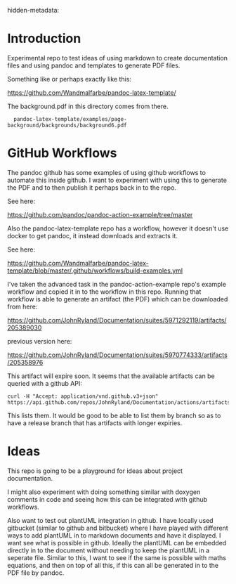 hidden-metadata: <!--
title:       Documentation System
subtitle:    Examples using markdown to generate PDFs
copyright1:  Copyright (C) 2022, John Ryland.
copyright2:  All rights reserved.
date:        7th April 2022
contact:     jryland@gmail.com
background:  background.pdf
end-of-metadata: -->


# Introduction

Experimental repo to test ideas of using markdown to create documentation files and using
pandoc and templates to generate PDF files.


Something like or perhaps exactly like this:

  https://github.com/Wandmalfarbe/pandoc-latex-template/


The background.pdf in this directory comes from there.

```
  pandoc-latex-template/examples/page-background/backgrounds/background6.pdf
```


# GitHub Workflows

The pandoc github has some examples of using github workflows to automate this inside github.
I want to experiment with using this to generate the PDF and to then publish it perhaps back in to the repo.


See here:

  https://github.com/pandoc/pandoc-action-example/tree/master


Also the pandoc-latex-template repo has a workflow, however it doesn't use docker to get pandoc,
it instead downloads and extracts it.


See here:

  https://github.com/Wandmalfarbe/pandoc-latex-template/blob/master/.github/workflows/build-examples.yml


I've taken the advanced task in the pandoc-action-example repo's example workflow and copied it
in to the workflow in this repo. Running that workflow is able to generate an artifact (the PDF)
which can be downloaded from here:


  https://github.com/JohnRyland/Documentation/suites/5971292119/artifacts/205389030


previous version here:


  https://github.com/JohnRyland/Documentation/suites/5970774333/artifacts/205358976


This artifact will expire soon. It seems that the available artifacts can be queried with a github API:

```
curl -H "Accept: application/vnd.github.v3+json" https://api.github.com/repos/JohnRyland/Documentation/actions/artifacts
```

This lists them. It would be good to be able to list them by branch so as to have a release branch that has artifacts with longer expiries.


# Ideas

This repo is going to be a playground for ideas about project documentation.

I might also experiment with doing something similar with doxygen comments in code and seeing
how this can be integrated with github workflows.

Also want to test out plantUML integration in github. I have locally used gitbucket (similar
to github and bitbucket) where I have played with different ways to add plantUML in to markdown
documents and have it displayed. I want see what is possible in github. Ideally the plantUML
can be embedded directly in to the document without needing to keep the plantUML in a seperate
file. Similar to this, I want to see if the same is possible with maths equations, and then on
top of all this, if this can all be generated in to the PDF file by pandoc.


